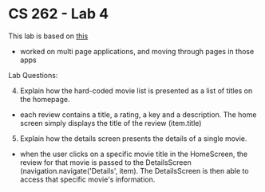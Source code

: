 # CS 262 - Lab 4

This lab is based on [this](https://cs.calvin.edu/courses/cs/262/kvlinden/04analysis/lab.html)

* worked on multi page applications, and moving through pages in those apps

Lab Questions:


4. Explain how the hard-coded movie list is presented as a list of titles on the homepage.

* each review contains a title, a rating, a key and a description.  The home screen simply displays the title of the review (item.title)

5. Explain how the details screen presents the details of a single movie.

* when the user clicks on a specific movie title in the HomeScreen, the review for that movie is passed to the DetailsScreen (navigation.navigate('Details', item).  The DetailsScreen is then able to access that specific movie's information.
